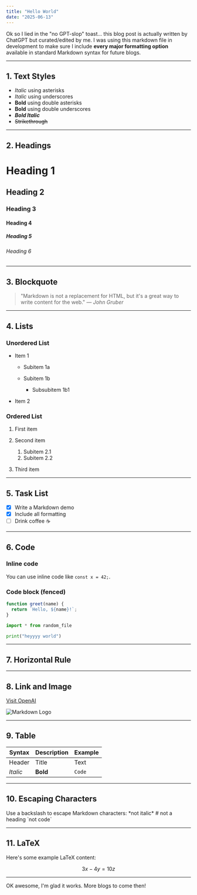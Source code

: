 ```yaml
---
title: "Hello World"
date: "2025-06-13"
---
```


Ok so I lied in the "no GPT-slop" toast... this blog post is actually written by ChatGPT but curated/edited by me. I was using this  markdown file in development to make sure I include **every major formatting option** available in standard Markdown syntax for future blogs. 

---

## 1. Text Styles

* *Italic* using asterisks
* _Italic_ using underscores
* **Bold** using double asterisks
* __Bold__ using double underscores
* ***Bold Italic***
* ~~Strikethrough~~

---

## 2. Headings

# Heading 1

## Heading 2

### Heading 3

#### Heading 4

##### Heading 5

###### Heading 6

---

## 3. Blockquote

> "Markdown is not a replacement for HTML, but it's a great way to write content for the web."
> — *John Gruber*

---

## 4. Lists

### Unordered List

* Item 1

  * Subitem 1a
  * Subitem 1b

    * Subsubitem 1b1
* Item 2

### Ordered List

1. First item
2. Second item

   1. Subitem 2.1
   2. Subitem 2.2
3. Third item

---

## 5. Task List

* [x] Write a Markdown demo
* [x] Include all formatting
* [ ] Drink coffee ☕

---

## 6. Code

### Inline code

You can use inline code like `const x = 42;`.

### Code block (fenced)

```javascript
function greet(name) {
  return `Hello, ${name}!`;
}
```

```python
import * from random_file

print("heyyyy world")
```

---

## 7. Horizontal Rule

---

## 8. Link and Image

[Visit OpenAI](https://www.openai.com)

![Markdown Logo](https://markdown-here.com/img/icon256.png)

---

## 9. Table

| Syntax   | Description | Example |
| -------- | ----------- | ------- |
| Header   | Title       | Text    |
| *Italic* | **Bold**    | `Code`  |


---

## 10. Escaping Characters

Use a backslash to escape Markdown characters:
\*not italic\*
\# not a heading
\`not code\`

---

## 11. LaTeX

Here's some example LaTeX content: 

$$ 3x - 4y = 10z $$ 

--- 

OK awesome, I'm glad it works. More blogs to come then! 
